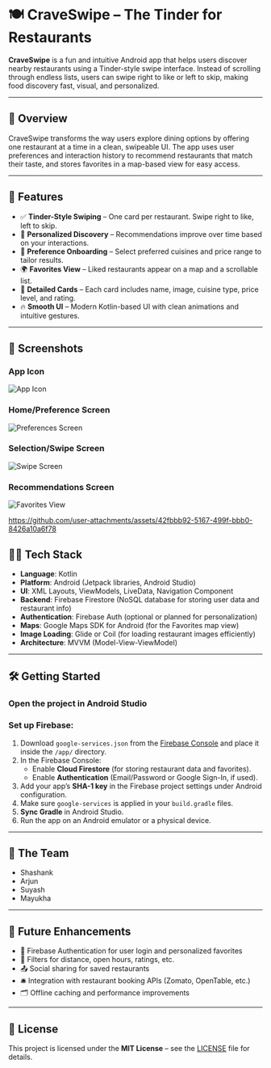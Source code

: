 # 🍽️ CraveSwipe – The Tinder for Restaurants

**CraveSwipe** is a fun and intuitive Android app that helps users discover nearby restaurants using a Tinder-style swipe interface. Instead of scrolling through endless lists, users can swipe right to like or left to skip, making food discovery fast, visual, and personalized.

---

## 🚀 Overview

CraveSwipe transforms the way users explore dining options by offering one restaurant at a time in a clean, swipeable UI. The app uses user preferences and interaction history to recommend restaurants that match their taste, and stores favorites in a map-based view for easy access.

---

## 🎯 Features

- ✅ **Tinder-Style Swiping** – One card per restaurant. Swipe right to like, left to skip.
- 🍕 **Personalized Discovery** – Recommendations improve over time based on your interactions.
- 🍣 **Preference Onboarding** – Select preferred cuisines and price range to tailor results.
- 🌍 **Favorites View** – Liked restaurants appear on a map and a scrollable list.
- 📲 **Detailed Cards** – Each card includes name, image, cuisine type, price level, and rating.
- 🔥 **Smooth UI** – Modern Kotlin-based UI with clean animations and intuitive gestures.

---

## 📸 Screenshots

### App Icon
![App Icon](screenshots/App%20Icon.png)

### Home/Preference Screen
![Preferences Screen](screenshots/Home%20Page.png)

### Selection/Swipe Screen
![Swipe Screen](screenshots/Selection%20Page.png)

### Recommendations Screen
![Favorites View](screenshots/Recommendations%20Page.png)


https://github.com/user-attachments/assets/42fbbb92-5167-499f-bbb0-8426a10a6f78


## 🧑‍💻 Tech Stack

- **Language**: Kotlin  
- **Platform**: Android (Jetpack libraries, Android Studio)  
- **UI**: XML Layouts, ViewModels, LiveData, Navigation Component  
- **Backend**: Firebase Firestore (NoSQL database for storing user data and restaurant info)  
- **Authentication**: Firebase Auth (optional or planned for personalization)  
- **Maps**: Google Maps SDK for Android (for the Favorites map view)  
- **Image Loading**: Glide or Coil (for loading restaurant images efficiently)  
- **Architecture**: MVVM (Model-View-ViewModel)  

---

## 🛠️ Getting Started

### Open the project in Android Studio

### Set up Firebase:

1. Download `google-services.json` from the [Firebase Console](https://console.firebase.google.com/) and place it inside the `/app/` directory.
2. In the Firebase Console:
   - Enable **Cloud Firestore** (for storing restaurant data and favorites).
   - Enable **Authentication** (Email/Password or Google Sign-In, if used).
3. Add your app’s **SHA-1 key** in the Firebase project settings under Android configuration.
4. Make sure `google-services` is applied in your `build.gradle` files.
5. **Sync Gradle** in Android Studio.
6. Run the app on an Android emulator or a physical device.

---

## 👥 The Team

- Shashank
- Arjun  
- Suyash  
- Mayukha  

---

## 🌟 Future Enhancements

- 🔐 Firebase Authentication for user login and personalized favorites  
- 🧭 Filters for distance, open hours, ratings, etc.  
- 📤 Social sharing for saved restaurants  
- 🛎️ Integration with restaurant booking APIs (Zomato, OpenTable, etc.)  
- 🗂️ Offline caching and performance improvements  

---

## 📄 License

This project is licensed under the **MIT License** – see the [LICENSE](LICENSE) file for details.

